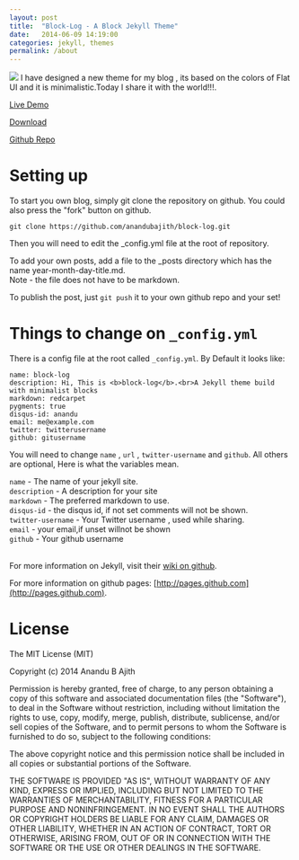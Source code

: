 ```yaml
---
layout: post
title:  "Block-Log - A Block Jekyll Theme"
date:   2014-06-09 14:19:00
categories: jekyll, themes
permalink: /about
---
```

<img src="http://anandu.info/img/block-log.png">
I have designed a new theme for my blog , its based on the colors of Flat UI and it is minimalistic.Today I share it with the world!!!.

[Live Demo](http://anandu.info/block-log)

[Download](https://github.com/anandubajith/block-log/archive/master.zip)

[Github Repo](https://github.com/anandubajith/block-log)


Setting up
====================
To start you own blog, simply git clone the repository on github. You could also press the "fork" button on github.
<pre><code>git clone https://github.com/anandubajith/block-log.git</code></pre>
Then you will need to edit the _config.yml file at the root of repository.

To add your own posts, add a file to the _posts directory which has the name year-month-day-title.md. 
<br>Note - the file does not have to be markdown.

To publish the post, just <code>git push</code> it to your own github repo and your set!

Things to change on `_config.yml`
====================
There is a config file at the root called `_config.yml`. By Default it looks like:

    name: block-log
    description: Hi, This is <b>block-log</b>.<br>A Jekyll theme build with minimalist blocks
    markdown: redcarpet
    pygments: true
    disqus-id: anandu
    email: me@example.com
    twitter: twitterusername
    github: gitusername
    
You will need to change <code>name</code> , <code>url</code> , <code>twitter-username</code> and <code>github</code>. All others are optional, Here is what the variables mean.<br>

<code>name</code> - The name of your jekyll site.<br>
<code>description</code> - A description for your site<br>
<code>markdown</code> - The preferred markdown to use. <br>
<code>disqus-id</code> - the disqus id, if not set comments will not be shown.<br>
<code>twitter-username</code> - Your Twitter username , used while sharing.<br>
<code>email</code> - your email,if unset willnot be shown<br>
<code>github</code> - Your github username<br><br>

For more information on Jekyll, visit their [wiki on github](https://github.com/mojombo/jekyll/wiki).

For more information on github pages: [http://pages.github.com](http://pages.github.com).

License
====================
The MIT License (MIT)

Copyright (c) 2014 Anandu B Ajith

Permission is hereby granted, free of charge, to any person obtaining a copy
of this software and associated documentation files (the "Software"), to deal
in the Software without restriction, including without limitation the rights
to use, copy, modify, merge, publish, distribute, sublicense, and/or sell
copies of the Software, and to permit persons to whom the Software is
furnished to do so, subject to the following conditions:

The above copyright notice and this permission notice shall be included in all
copies or substantial portions of the Software.

THE SOFTWARE IS PROVIDED "AS IS", WITHOUT WARRANTY OF ANY KIND, EXPRESS OR
IMPLIED, INCLUDING BUT NOT LIMITED TO THE WARRANTIES OF MERCHANTABILITY,
FITNESS FOR A PARTICULAR PURPOSE AND NONINFRINGEMENT. IN NO EVENT SHALL THE
AUTHORS OR COPYRIGHT HOLDERS BE LIABLE FOR ANY CLAIM, DAMAGES OR OTHER
LIABILITY, WHETHER IN AN ACTION OF CONTRACT, TORT OR OTHERWISE, ARISING FROM,
OUT OF OR IN CONNECTION WITH THE SOFTWARE OR THE USE OR OTHER DEALINGS IN THE
SOFTWARE.
